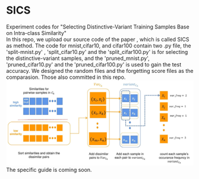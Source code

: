 # SICS
Experiment codes for "Selecting Distinctive-Variant Training Samples Base on Intra-class Similarity"\
In this repo, we upload our source code of the paper <Selecting Distinctive-Variant Training Samples Base on Intra-class Similarity>, which is called SICS as method.
  The code for mnist,cifar10, and cifar100 contain two .py file, the 'split-mnist.py' , 'split_cifar10.py' and the 'split_cifar100.py' is for  selecting the distinctive-variant samples, 
  and the 'pruned_mnist.py', 'pruned_cifar10.py' and the 'pruned_cifar100.py' is used to gain the test accuracy.
  We designed the random files and the forgetting score files as the comparasion. Those also committed in this repo.
  <img src = "https://github.com/Gusicun/SICS/blob/main/main.jpg">
  The specific guide is coming soon.
